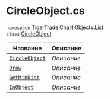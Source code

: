 
# CircleObject.cs
`namespace` [TigerTrade.Chart](../../../../TigerTrade.Chart.md).[Objects](../../../../TigerTrade.Chart/Objects.md).[List](../../../../TigerTrade.Chart/Objects/List.md)  
    `class` [CircleObject](../CircleObject.cs.md)

| Название | Описание |
| --- | --- |
| [`CircleObject`](./Методы/CircleObject.md) | *Описание* |
| [`Draw`](./Методы/Draw.md) | *Описание* |
| [`GetMinDist`](./Методы/GetMinDist.md) | *Описание* |
| [`InObject`](./Методы/InObject.md) | *Описание* |

